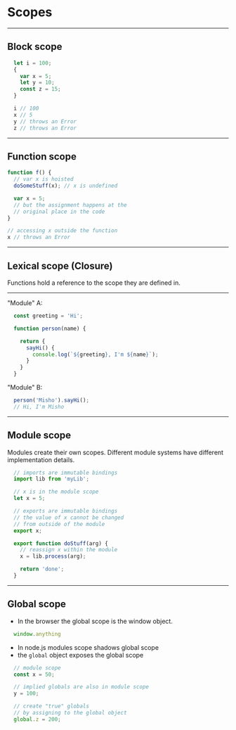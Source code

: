 # Scopes
---

## Block scope

```javascript
  let i = 100;
  {
    var x = 5;
    let y = 10;
    const z = 15;
  }

  i // 100
  x // 5
  y // throws an Error
  z // throws an Error
```
---

## Function scope

```javascript
function f() {
  // var x is hoisted
  doSomeStuff(x); // x is undefined

  var x = 5;
  // but the assignment happens at the
  // original place in the code
}

// accessing x outside the function
x // throws an Error
```
---

## Lexical scope (Closure)

Functions hold a reference to the scope
they are defined in.

---
"Module" A:
```javascript
  const greeting = 'Hi';

  function person(name) {

    return {
      sayHi() {
        console.log(`${greeting}, I'm ${name}`);
      }
    }
  }
```

"Module" B:
```javascript
  person('Misho').sayHi();
  // Hi, I'm Misho
```
---

## Module scope

Modules create their own scopes.
Different module systems have different
implementation details.

```javascript
  // imports are immutable bindings
  import lib from 'myLib';

  // x is in the module scope
  let x = 5;

  // exports are immutable bindings
  // the value of x cannot be changed
  // from outside of the module
  export x;

  export function doStuff(arg) {
    // reassign x within the module
    x = lib.process(arg);

    return 'done';
  }
  ```
---

## Global scope

- In the browser the global scope is the window object.
```javascript
  window.anything
```
- In node.js modules scope shadows global scope
- the `global` object exposes the global scope
```javascript
  // module scope
  const x = 50;

  // implied globals are also in module scope
  y = 100;

  // create "true" globals
  // by assigning to the global object
  global.z = 200;
```
